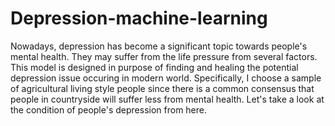 # Depression-machine-learning

Nowadays, depression has become a significant topic towards people's mental health. They may suffer from the life pressure from several factors. This model is designed in purpose of finding and healing the potential depression issue occuring in modern world. Specifically, I choose a sample of agricultural living style people since there is a common consensus that people in countryside will suffer less from mental health. Let's take a look at the condition of people's depression from here.

